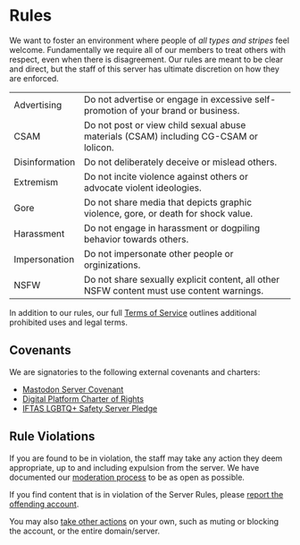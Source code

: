 # Rules

We want to foster an environment where people of _all types and stripes_ feel welcome.
Fundamentally we require all of our members to treat others with respect, even when there is disagreement.
Our rules are meant to be clear and direct, but the staff of this server has ultimate discretion on how they are enforced.

|                |                                                                                           |
| -------------- | ----------------------------------------------------------------------------------------- |
| Advertising    | Do not advertise or engage in excessive self-promotion of your brand or business.         |
| CSAM           | Do not post or view child sexual abuse materials (CSAM) including CG-CSAM or lolicon.     |
| Disinformation | Do not deliberately deceive or mislead others.                                            |
| Extremism      | Do not incite violence against others or advocate violent ideologies.                     |
| Gore           | Do not share media that depicts graphic violence, gore, or death for shock value.         |
| Harassment     | Do not engage in harassment or dogpiling behavior towards others.                         |
| Impersonation  | Do not impersonate other people or orginizations.                                         |
| NSFW           | Do not share sexually explicit content, all other NSFW content must use content warnings. |

In addition to our rules, our full [Terms of Service](https://vmst.io/terms-of-service) outlines additional prohibited uses and legal terms.

## Covenants

We are signatories to the following external covenants and charters:

- [Mastodon Server Covenant](https://joinmastodon.org/covenant)
- [Digital Platform Charter of Rights](https://respectfulplatforms.org)
- [IFTAS LGBTQ+ Safety Server Pledge](https://about.iftas.org/2024/01/30/targeted-misgendering-and-deadnaming-in-the-fediverse/)

## Rule Violations

If you are found to be in violation, the staff may take any action they deem appropriate, up to and including expulsion from the server.
We have documented our [moderation process](/about/moderation) to be as open as possible.

If you find content that is in violation of the Server Rules, please [report the offending account](https://docs.joinmastodon.org/user/moderating/#report).

You may also [take other actions](https://docs.joinmastodon.org/user/moderating/) on your own, such as muting or blocking the account, or the entire domain/server.
